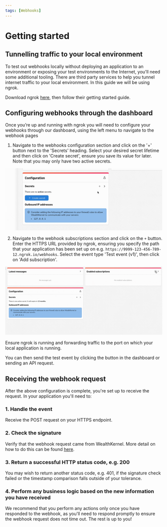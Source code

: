 ```yaml
---
tags: [Webhooks]
---
```


# Getting started

## Tunnelling traffic to your local environment

To test out webhooks locally without deploying an application to an environment or exposing your test environments to the Internet, you'll need some additional tooling. There are third party services to help you tunnel internet traffic to your local environment. In this guide we will be using ngrok.

Download ngrok [here](https://ngrok.com/download), then follow their getting started guide.

## Configuring webhooks through the dashboard

Once you’re up and running with ngrok you will need to configure your webhooks through our dashboard, using the left menu to navigate to the webhook pages

1. Navigate to the webhooks configuration section and click on the '+' button next to the 'Secrets' heading. Select your desired secret lifetime and then click on 'Create secret', ensure you save its value for later. Note that you may only have two active secrets.

  ![Generate a secret in the dashboard](../../assets/images/webhooks/Generate-Secret2.gif)

2. Navigate to the webhook subscriptions section and click on the `+` button. Enter the HTTPS URL provided by ngrok, ensuring you specify the path that your application has been set up on e.g. `https://9999-123-456-789-12.ngrok.io/webhooks`. Select the event type 'Test event (v1)', then click on 'Add subscription'.

  ![Create a webhook subscription](../../assets/images/webhooks/Create-Subscription2.gif)

Ensure ngrok is running and forwarding traffic to the port on which your local application is running.

You can then send the test event by clicking the button in the dashboard or sending an API request.

## Receiving the webhook request

After the above configuration is complete, you're set up to receive the request. In your application you'll need to:

### 1. Handle the event

Receive the POST request on your HTTPS endpoint.

### 2. Check the signature

Verify that the webhook request came from WealthKernel. More detail on how to do this can be found [here](./Secrets.md).

### 3. Return a successful HTTP status code, e.g. 200

You may wish to return another status code, e.g. 401, if the signature check failed or the timestamp comparison falls outside of your tolerance.

### 4. Perform any business logic based on the new information you have received

We recommend that you perform any actions only once you have responded to the webhook, as you'll need to respond promptly to ensure the webhook request does not time out. The rest is up to you!

